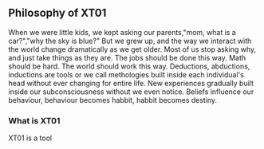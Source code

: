## Philosophy of XT01
When we were little kids, we kept asking our parents,"mom, what is a car?","why the sky is blue?" But we grew up, and the way we interact with the world
change dramatically as we get older. Most of us stop asking why, and just take things as they are. The jobs should be done this way.
Math should be hard. The world should work this way. Deductions, abductions, inductions are tools or we call methologies built inside each individual's head without ever changing for entire life. New experiences gradually built inside our subconsciousness without we even notice. Beliefs influence our behaviour, behaviour becomes habbit, habbit becomes destiny. 


### What is XT01
XT01 is a tool 
